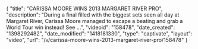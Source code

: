 {
    "title": "CARISSA MOORE WINS 2013 MARGARET RIVER PRO",
    "description": "During a final filled with the biggest sets seen all day at Margaret River, Carissa Moore managed to escape a beating and grab a World Tour win instead! See ...",
    "videoid": "158478",
    "date_created": "1398292482",
    "date_modified": "1418181330",
    "type": "captivate",
    "layout": "video",
    "url": "\/v\/carissa-moore-wins-2013-margaret-river-pro\/158478"
}